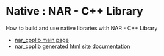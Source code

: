 # Native : NAR - C++ Library

How to build and use native libraries with NAR - C++ Library

* [nar_cpplib main page](src/site/markdown/index.md)
* [nar_cpplib generated html site documentation](https://plord12.github.io/samples/10.4.0-SNAPSHOT/./native/nar/nar-cpplib)
